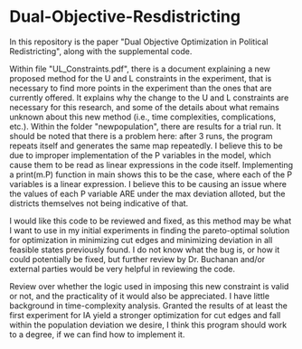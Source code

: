 # Dual-Objective-Resdistricting

In this repository is the paper "Dual Objective Optimization in Political Redistricting", along with the supplemental code.

Within file "UL_Constraints.pdf", there is a document explaining a new proposed method for the U and L constraints in the experiment, that is necessary to find more points in the experiment than the ones that are currently offered. It explains why the change to the U and L constraints are necessary for this research, and some of the details about what remains unknown about this new method (i.e., time complexities, complications, etc.). Within the folder "newpopulation", there are results for a trial run. It should be noted that there is a problem here: after 3 runs, the program repeats itself and generates the same map repeatedly. I believe this to be due to improper implementation of the P variables in the model, which cause them to be read as linear expressions in the code itself. Implementing a print(m.P) function in main shows this to be the case, where each of the P variables is a linear expression. I believe this to be causing an issue where the values of each P variable ARE under the max deviation alloted, but the districts themselves not being indicative of that.

I would like this code to be reviewed and fixed, as this method may be what I want to use in my initial experiments in finding the pareto-optimal solution for optimization in minimizing cut edges and minimizing deviation in all feasible states previously found. I do not know what the bug is, or how it could potentially be fixed, but further review by Dr. Buchanan and/or external parties would be very helpful in reviewing the code.

Review over whether the logic used in imposing this new constraint is valid or not, and the practicality of it would also be appreciated. I have little background in time-complexity analysis. Granted the results of at least the first experiment for IA yield a stronger optimization for cut edges and fall within the population deviation we desire, I think this program should work to a degree, if we can find how to implement it.
